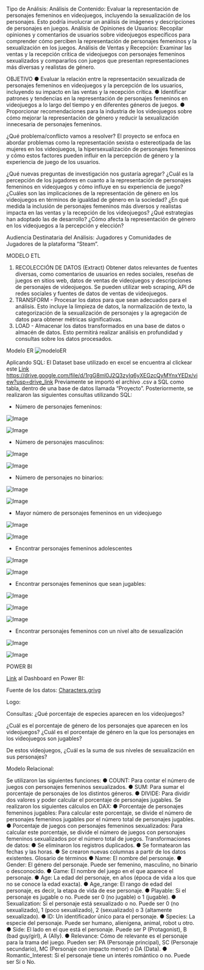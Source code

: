 Tipo de Análisis:
Análisis de Contenido: Evaluar la representación de personajes femeninos en videojuegos, incluyendo la sexualización de los personajes. Esto podría involucrar un análisis de imágenes y descripciones de personajes en juegos.
Análisis de Opiniones de Usuarios: Recopilar opiniones y comentarios de usuarios sobre videojuegos específicos para comprender cómo perciben la representación de personajes femeninos y la sexualización en los juegos.
Análisis de Ventas y Recepción: Examinar las ventas y la recepción crítica de videojuegos con personajes femeninos sexualizados y compararlos con juegos que presentan representaciones más diversas y realistas de género.

OBJETIVO
●	Evaluar la relación entre la representación sexualizada de personajes femeninos en videojuegos y la percepción de los usuarios, incluyendo su impacto en las ventas y la recepción crítica.
●	Identificar patrones y tendencias en la representación de personajes femeninos en videojuegos a lo largo del tiempo y en diferentes géneros de juegos.
●	Proporcionar recomendaciones para la industria de los videojuegos sobre cómo mejorar la representación de género y reducir la sexualización innecesaria de personajes femeninos.

¿Qué problema/conflicto vamos a resolver?
El proyecto se enfoca en abordar problemas como la representación sexista o estereotipada de las mujeres en los videojuegos, la hipersexualización de personajes femeninos y cómo estos factores pueden influir en la percepción de género y la experiencia de juego de los usuarios.

¿Qué nuevas preguntas de investigación nos gustaría agregar?
¿Cuál es la percepción de los jugadores en cuanto a la representación de personajes femeninos en videojuegos y cómo influye en su experiencia de juego?
¿Cuáles son las implicaciones de la representación de género en los videojuegos en términos de igualdad de género en la sociedad?
¿En qué medida la inclusión de personajes femeninos más diversos y realistas impacta en las ventas y la recepción de los videojuegos?
¿Qué estrategias han adoptado las de desarrollo?
¿Cómo afecta la representación de género en los videojuegos a la percepción y elección?

Audiencia Destinataria del Análisis:
Jugadores y Comunidades de Jugadores de la plataforma “Steam”.

MODELO ETL
1.	RECOLECCIÓN DE DATOS (Extract)
Obtener datos relevantes de fuentes diversas, como comentarios de usuarios en redes sociales, reseñas de juegos en sitios web, datos de ventas de videojuegos y descripciones de personajes de videojuegos. Se pueden utilizar web scraping, API de redes sociales y fuentes de datos de ventas de videojuegos.
2.	TRANSFORM - 
Procesar los datos para que sean adecuados para el análisis. Esto incluye la limpieza de datos, la normalización de texto, la categorización de la sexualización de personajes y la agregación de datos para obtener métricas significativas.
3.	LOAD -
Almacenar los datos transformados en una base de datos o almacén de datos. Esto permitirá realizar análisis en profundidad y consultas sobre los datos procesados.

Modelo ER
![modeloER](https://github.com/user-attachments/assets/9763f2ff-42ed-4cb6-880a-c20b8c8be020)




Aplicando SQL:
El Dataset base utilizado en excel se encuentra al clickear este [Link](https://drive.google.com/file/d/1rgG8ml0J2Q3zyIq6yXEGzcQyMYnxYEDx/view?usp=drive_link)
https://drive.google.com/file/d/1rgG8ml0J2Q3zyIq6yXEGzcQyMYnxYEDx/view?usp=drive_link
Previamente se importó el archivo .csv a SQL como tabla, dentro de una base de datos llamada “Proyecto”. Posteriormente, se realizaron las siguientes consultas utilizando SQL:

-	Número de personajes femeninos:

![Image](https://github.com/user-attachments/assets/59230045-8692-416e-a4b1-f65e64d61bb9)

![Image](https://github.com/user-attachments/assets/d768668f-92eb-4701-a830-caa7143a3102)


-	Número de personajes masculinos:

![Image](https://github.com/user-attachments/assets/2ac1c1d0-602e-457a-93df-12d57009a366)

![Image](https://github.com/user-attachments/assets/7e441146-2bb3-4ccb-9881-65c9011a1686)


-	Número de personajes no binarios:

![Image](https://github.com/user-attachments/assets/01cfef05-fe43-4f59-8552-aca47d5ff8aa)

![Image](https://github.com/user-attachments/assets/c7b2d3a6-1bfa-4f76-9f4b-6cee8fab26bc)


-	Mayor número de personajes femeninos en un videojuego

![Image](https://github.com/user-attachments/assets/96e0dc3d-4546-4140-8b5b-e0d63448c129)

![Image](https://github.com/user-attachments/assets/0e185ea8-86d2-4374-8c15-b7adc51b3682)


-	Encontrar personajes femeninos adolescentes

![Image](https://github.com/user-attachments/assets/9676d4d1-2530-4e25-97d2-f058b7fe2780)

![Image](https://github.com/user-attachments/assets/57017dcc-4ec5-40c8-8a0a-ad89d4c6e3be)


-	Encontrar personajes femeninos que sean jugables:

![Image](https://github.com/user-attachments/assets/d2efd298-a00e-454b-b6ec-4a165eaf0a90)

![Image](https://github.com/user-attachments/assets/28ad4c2f-3574-4802-af53-c42ea85f8240)

![Image](https://github.com/user-attachments/assets/96c9eedb-e714-447c-82db-bf4fc690d166)


-	Encontrar personajes femeninos con un nivel alto de sexualización

![Image](https://github.com/user-attachments/assets/cba0a6cd-a52d-459a-b230-f9da70a28c20)

![Image](https://github.com/user-attachments/assets/3fdf2974-e8f1-4617-b7a6-099691b924d4)



POWER BI

[Link](https://app.powerbi.com/groups/me/reports/e30548fc-f773-4cab-a9b1-82c5567c4e5c/ReportSection?experience=power-bi) al Dashboard en Power BI:


Fuente de los datos:
[Characters.grivg](https://docs.google.com/spreadsheets/d/1ocTagpHKOQ7pY4ZPWMhzSEEYMx_-2N-epRS5w_CJAxs/edit#gid=1457270248&fvid=1118138477)



Logo:



Consultas:
¿Qué porcentaje de especies aparecen en los videojuegos?

¿Cuál es el porcentaje de género de los personajes que aparecen en los videojuegos?
¿Cuál es el porcentaje de género en la que los personajes en los videojuegos son jugables?
 
De estos videojuegos, ¿Cuál es la suma de sus niveles de sexualización en sus personajes?












Modelo Relacional:










Se utilizaron las siguientes funciones:
●	COUNT: Para contar el número de juegos con personajes femeninos sexualizados.
●	SUM: Para sumar el porcentaje de personajes de los distintos géneros.
●	DIVIDE: Para dividir dos valores y poder calcular el porcentaje de personajes jugables.
Se realizaron los siguientes cálculos en DAX:
●	Porcentaje de personajes femeninos jugables: Para calcular este porcentaje, se divide el número de personajes femeninos jugables por el número total de personajes jugables.
●	Porcentaje de juegos con personajes femeninos sexualizados: Para calcular este porcentaje, se divide el número de juegos con personajes femeninos sexualizados por el número total de juegos.
Transformaciones de datos:
●	Se eliminaron los registros duplicados.
●	Se formatearon las fechas y las horas.
●	Se crearon nuevas columnas a partir de los datos existentes.
Glosario de términos
●	Name: El nombre del personaje.
●	Gender: El género del personaje. Puede ser femenino, masculino, no binario o desconocido.
●	Game: El nombre del juego en el que aparece el personaje.
●	Age: La edad del personaje, en años (época de vida a los que no se conoce la edad exacta).
●	Age_range: El rango de edad del personaje, es decir, la etapa de vida de ese personaje.
●	Playable: Si el personaje es jugable o no. Puede ser 0 (no jugable) o 1 (jugable).
●	Sexualization: Si el personaje está sexualizado o no. Puede ser 0 (no sexualizado), 1 (poco sexualizado), 2 (sexualizado) o 3 (altamente sexualizado).
●	ID: Un identificador único para el personaje.
●	Species: La especie del personaje. Puede ser humano, alienígena, animal, robot u otro.
●	Side: El lado en el que está el personaje. Puede ser P (Protagonist), B (bad guy/girl), A (Ally).
●	Relevance: Cómo de relevante es el personaje para la trama del juego. Pueden ser: PA (Personaje principal), SC (Personaje secundario), MC (Personaje con impacto menor) o DA (Data). 
●	Romantic_Interest: Si el personaje tiene un interés romántico o no. Puede ser Sí o No.
